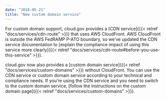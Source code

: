 ```yaml
--- 
date: "2018-05-21" 
title: "New custom domain service" 
---
```


For custom domain support, cloud.gov provides a [CDN service]({{< relref "docs/services/cdn-route" >}}) that uses AWS CloudFront. AWS CloudFront is outside the AWS FedRAMP P-ATO boundary, so we’ve updated the CDN service documentation to [explain the compliance impact of using this service more clearly]({{< relref "docs/services/cdn-route#before-you-use-this-service" >}}).

cloud.gov now also provides a [custom domain service]({{< relref "docs/services/custom-domains" >}}) without CloudFront. You can use the CDN service or custom domain service according to your technical and compliance needs. If you’re using the CDN service and you need to switch to the custom domain service, [follow the instructions on the custom domain page]({{< relref "docs/services/custom-domains" >}}).
